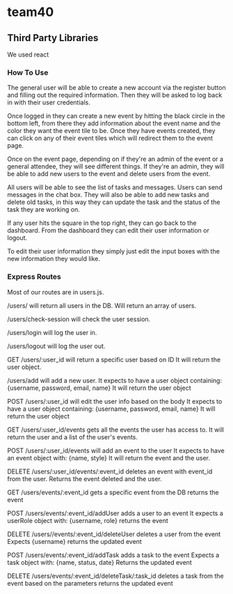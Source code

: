 # team40

## Third Party Libraries
We used react

### How To Use
The general user will be able to create a new account via the register button and filling out the required information. 
Then they will be asked to log back in with their user credentials. 

Once logged in they can create a new event by hitting the black circle in the bottom left, from there they add information about the event name and the color they want the event tile to be.
Once they have events created, they can click on any of their event tiles which will redirect them to the event page. 

Once on the event page, depending on if they're an admin of the event or a general attendee, they will see different things.
If they're an admin, they will be able to add new users to the event and delete users from the event. 

All users will be able to see the list of tasks and messages. Users can send messages in the chat box. 
They will also be able to add new tasks and delete old tasks, in this way they can update the task and the status of the task they are working on. 

If any user hits the square in the top right, they can go back to the dashboard. 
From the dashboard they can edit their user information or logout. 

To edit their user information they simply just edit the input boxes with the new information they would like. 


### Express Routes
Most of our routes are in users.js.

/users/ will return all users in the DB.
Will return an array of users.

/users/check-session will check the user session.

/users/login will log the user in.

/users/logout will log the user out.

GET /users/:user_id will return a specific user based on ID
It will return the user object.

/users/add will add a new user.
It expects to have a user object containing: {username, password, email, name}
It will return the user object

POST /users/:user_id will edit the user info based on the body
It expects to have a user object containing: {username, password, email, name}
It will return the user object

GET /users/:user_id/events gets all the events the user has access to.
It will return the user and a list of the user's events.

POST /users/:user_id/events will add an event to the user
It expects to have an event object with: {name, style}
It will return the event and the user.

DELETE /users/:user_id/events/:event_id deletes an event with event_id from the user.
Returns the event deleted and the user.

GET /users/events/:event_id gets a specific event from the DB
returns the event

POST /users/events/:event_id/addUser adds a user to an event
It expects a userRole object with: {username, role}
returns the event

DELETE /users//events/:event_id/deleteUser deletes a user from the event
Expects {username}
returns the updated event

POST /users/events/:event_id/addTask adds a task to the event
Expects a task object with: {name, status, date}
Returns the updated event

DELETE /users/events/:event_id/deleteTask/:task_id deletes a task from the event based on the parameters
returns the updated event